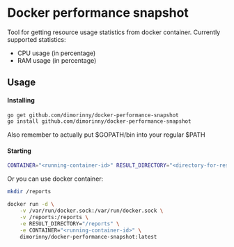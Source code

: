 # Docker performance snapshot

Tool for getting resource usage statistics from docker container. Currently supported statistics:
* CPU usage (in percentage)
* RAM usage (in percentage)

## Usage

#### Installing

```bash
go get github.com/dimorinny/docker-performance-snapshot
go install github.com/dimorinny/docker-performance-snapshot
```

Also remember to actually put $GOPATH/bin into your regular $PATH

#### Starting

```bash
CONTAINER="<running-container-id>" RESULT_DIRECTORY="<directory-for-results>" docker-performance-snapshot
```

Or you can use docker container:

```bash
mkdir /reports

docker run -d \
    -v /var/run/docker.sock:/var/run/docker.sock \
    -v /reports:/reports \
    -e RESULT_DIRECTORY="/reports" \
    -e CONTAINER="<running-container-id>" \
    dimorinny/docker-performance-snapshot:latest
```